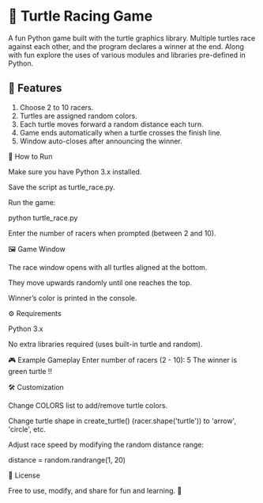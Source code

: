 # 🐢 Turtle Racing Game

A fun Python game built with the turtle graphics library. Multiple turtles race against each other, and the program declares a winner at the end. Along with fun explore the uses of various modules and libraries pre-defined in Python.

## 📌 Features
1. Choose 2 to 10 racers.
2. Turtles are assigned random colors.
3. Each turtle moves forward a random distance each turn.
4. Game ends automatically when a turtle crosses the finish line.
5. Window auto-closes after announcing the winner.

🚀 How to Run

Make sure you have Python 3.x installed.

Save the script as turtle_race.py.

Run the game:

python turtle_race.py


Enter the number of racers when prompted (between 2 and 10).

🖼️ Game Window

The race window opens with all turtles aligned at the bottom.

They move upwards randomly until one reaches the top.

Winner’s color is printed in the console.

⚙️ Requirements

Python 3.x

No extra libraries required (uses built-in turtle and random).

🎮 Example Gameplay
Enter number of racers (2 - 10): 5
The winner is green turtle !!

🛠️ Customization

Change COLORS list to add/remove turtle colors.

Change turtle shape in create_turtle() (racer.shape('turtle')) to 'arrow', 'circle', etc.

Adjust race speed by modifying the random distance range:

distance = random.randrange(1, 20)

📜 License


Free to use, modify, and share for fun and learning. 🎉

